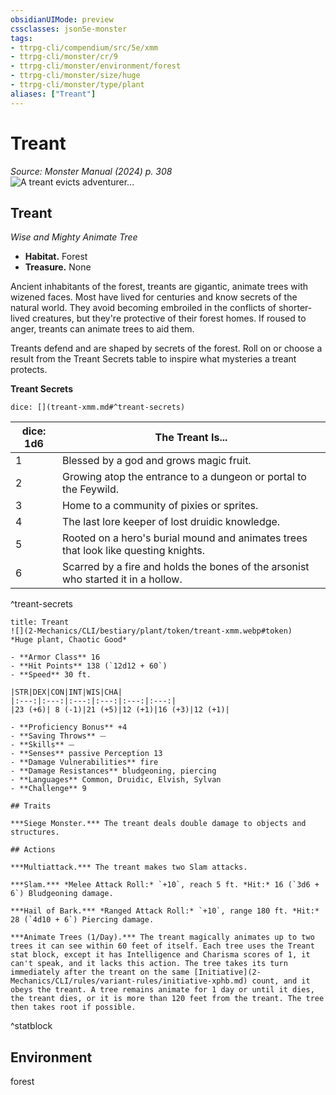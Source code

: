 ```yaml
---
obsidianUIMode: preview
cssclasses: json5e-monster
tags:
- ttrpg-cli/compendium/src/5e/xmm
- ttrpg-cli/monster/cr/9
- ttrpg-cli/monster/environment/forest
- ttrpg-cli/monster/size/huge
- ttrpg-cli/monster/type/plant
aliases: ["Treant"]
---
```

# Treant
*Source: Monster Manual (2024) p. 308*  
![A treant evicts adventurer...](2-Mechanics/CLI/books/monster-manual-2025/img/treant.webp#right "A treant evicts adventurers from a city it has reclaimed for nature")

## Treant

*Wise and Mighty Animate Tree*

- **Habitat.** Forest  
- **Treasure.** None  

Ancient inhabitants of the forest, treants are gigantic, animate trees with wizened faces. Most have lived for centuries and know secrets of the natural world. They avoid becoming embroiled in the conflicts of shorter-lived creatures, but they're protective of their forest homes. If roused to anger, treants can animate trees to aid them.

Treants defend and are shaped by secrets of the forest. Roll on or choose a result from the Treant Secrets table to inspire what mysteries a treant protects.

**Treant Secrets**

`dice: [](treant-xmm.md#^treant-secrets)`

| dice: 1d6 | The Treant Is... |
|-----------|------------------|
| 1 | Blessed by a god and grows magic fruit. |
| 2 | Growing atop the entrance to a dungeon or portal to the Feywild. |
| 3 | Home to a community of pixies or sprites. |
| 4 | The last lore keeper of lost druidic knowledge. |
| 5 | Rooted on a hero's burial mound and animates trees that look like questing knights. |
| 6 | Scarred by a fire and holds the bones of the arsonist who started it in a hollow. |
^treant-secrets

```ad-statblock
title: Treant
![](2-Mechanics/CLI/bestiary/plant/token/treant-xmm.webp#token)
*Huge plant, Chaotic Good*

- **Armor Class** 16 
- **Hit Points** 138 (`12d12 + 60`) 
- **Speed** 30 ft.

|STR|DEX|CON|INT|WIS|CHA|
|:---:|:---:|:---:|:---:|:---:|:---:|
|23 (+6)| 8 (-1)|21 (+5)|12 (+1)|16 (+3)|12 (+1)|

- **Proficiency Bonus** +4
- **Saving Throws** ⏤
- **Skills** ⏤
- **Senses** passive Perception 13
- **Damage Vulnerabilities** fire
- **Damage Resistances** bludgeoning, piercing
- **Languages** Common, Druidic, Elvish, Sylvan
- **Challenge** 9

## Traits

***Siege Monster.*** The treant deals double damage to objects and structures.

## Actions

***Multiattack.*** The treant makes two Slam attacks.

***Slam.*** *Melee Attack Roll:* `+10`, reach 5 ft. *Hit:* 16 (`3d6 + 6`) Bludgeoning damage.

***Hail of Bark.*** *Ranged Attack Roll:* `+10`, range 180 ft. *Hit:* 28 (`4d10 + 6`) Piercing damage.

***Animate Trees (1/Day).*** The treant magically animates up to two trees it can see within 60 feet of itself. Each tree uses the Treant stat block, except it has Intelligence and Charisma scores of 1, it can't speak, and it lacks this action. The tree takes its turn immediately after the treant on the same [Initiative](2-Mechanics/CLI/rules/variant-rules/initiative-xphb.md) count, and it obeys the treant. A tree remains animate for 1 day or until it dies, the treant dies, or it is more than 120 feet from the treant. The tree then takes root if possible.
```
^statblock

## Environment

forest